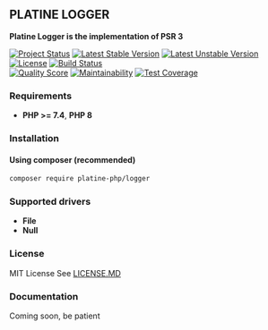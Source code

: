## PLATINE LOGGER
**Platine Logger is the implementation of PSR 3**

[![Project Status](http://opensource.box.com/badges/active.svg)](http://opensource.box.com/badges)
[![Latest Stable Version](https://poser.pugx.org/platine-php/logger/v)](https://packagist.org/packages/platine-php/logger)
[![Latest Unstable Version](https://poser.pugx.org/platine-php/logger/v/unstable)](https://packagist.org/packages/platine-php/logger)
[![License](https://poser.pugx.org/platine-php/logger/license)](https://packagist.org/packages/platine-php/logger)
[![Build Status](https://img.shields.io/travis/platine-php/logger/develop.svg?style=flat-square)](https://travis-ci.com/platine-php/logger)  
[![Quality Score](https://img.shields.io/scrutinizer/g/platine-php/logger.svg?style=flat-square)](https://scrutinizer-ci.com/g/platine-php/logger)
[![Maintainability](https://api.codeclimate.com/v1/badges/8c328e254185b0fd98ae/maintainability)](https://codeclimate.com/github/platine-php/logger/maintainability)
[![Test Coverage](https://api.codeclimate.com/v1/badges/8c328e254185b0fd98ae/test_coverage)](https://codeclimate.com/github/platine-php/logger/test_coverage)

### Requirements 
- **PHP >= 7.4**, **PHP 8** 

### Installation
#### Using composer (recommended)
```bash
composer require platine-php/logger
```

### Supported drivers 
- **File**
- **Null**

### License
MIT License See [LICENSE.MD](LICENSE.MD)

### Documentation 
Coming soon, be patient

